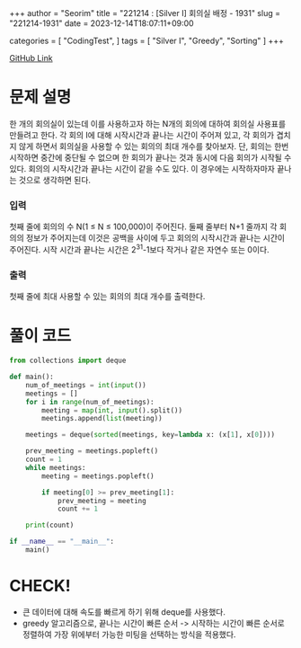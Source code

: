 +++
author = "Seorim"
title =  "221214 : [Silver I] 회의실 배정 - 1931"
slug = "221214-1931"
date = 2023-12-14T18:07:11+09:00

categories = [
    "CodingTest",
]
tags = [
    "Silver I", "Greedy", "Sorting"
]
+++

[GitHub Link](https://github.com/srlee056/algorithm-study/tree/c48b1c862545951635084af13fedfeafdd6ebdec/%EB%B0%B1%EC%A4%80/Silver/1931.%E2%80%85%ED%9A%8C%EC%9D%98%EC%8B%A4%E2%80%85%EB%B0%B0%EC%A0%95)

# 문제 설명

<p>한 개의 회의실이 있는데 이를 사용하고자 하는 N개의 회의에 대하여 회의실 사용표를 만들려고 한다. 각 회의 I에 대해 시작시간과 끝나는 시간이 주어져 있고, 각 회의가 겹치지 않게 하면서 회의실을 사용할 수 있는 회의의 최대 개수를 찾아보자. 단, 회의는 한번 시작하면 중간에 중단될 수 없으며 한 회의가 끝나는 것과 동시에 다음 회의가 시작될 수 있다. 회의의 시작시간과 끝나는 시간이 같을 수도 있다. 이 경우에는 시작하자마자 끝나는 것으로 생각하면 된다.</p>

### 입력

 <p>첫째 줄에 회의의 수 N(1 ≤ N ≤ 100,000)이 주어진다. 둘째 줄부터 N+1 줄까지 각 회의의 정보가 주어지는데 이것은 공백을 사이에 두고 회의의 시작시간과 끝나는 시간이 주어진다. 시작 시간과 끝나는 시간은 2<sup>31</sup>-1보다 작거나 같은 자연수 또는 0이다.</p>

### 출력

 <p>첫째 줄에 최대 사용할 수 있는 회의의 최대 개수를 출력한다.</p>

# 풀이 코드

```python
from collections import deque

def main():
    num_of_meetings = int(input())
    meetings = []
    for i in range(num_of_meetings):
        meeting = map(int, input().split())
        meetings.append(list(meeting))

    meetings = deque(sorted(meetings, key=lambda x: (x[1], x[0])))

    prev_meeting = meetings.popleft()
    count = 1
    while meetings:
        meeting = meetings.popleft()

        if meeting[0] >= prev_meeting[1]:
            prev_meeting = meeting
            count += 1

    print(count)

if __name__ == "__main__":
    main()
```

# CHECK!

-   큰 데이터에 대해 속도를 빠르게 하기 위해 deque를 사용했다.
-   greedy 알고리즘으로, 끝나는 시간이 빠른 순서 -> 시작하는 시간이 빠른 순서로 정렬하여 가장 위에부터 가능한 미팅을 선택하는 방식을 적용했다.
